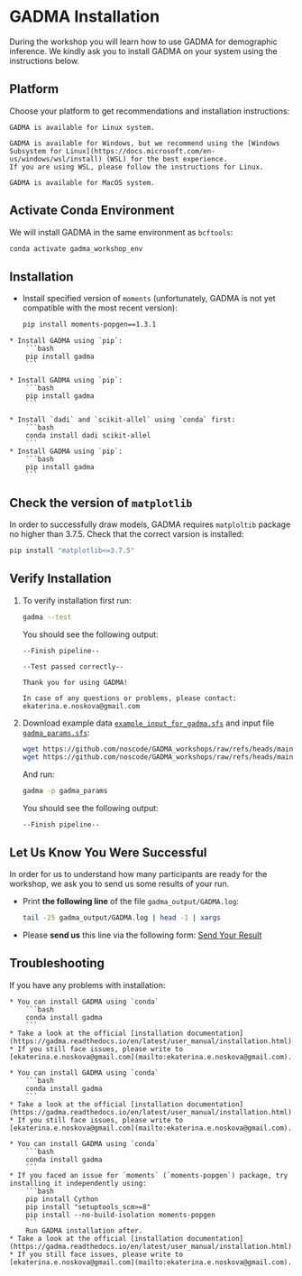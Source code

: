 # GADMA Installation

During the workshop you will learn how to use GADMA for demographic inference.
We kindly ask you to install GADMA on your system using the instructions below.

## Platform

Choose your platform to get recommendations and installation instructions:

```{tab} Linux
GADMA is available for Linux system.
```

```{tab} Windows
GADMA is available for Windows, but we recommend using the [Windows Subsystem for Linux](https://docs.microsoft.com/en-us/windows/wsl/install) (WSL) for the best experience.
If you are using WSL, please follow the instructions for Linux.
```

```{tab} MacOS
GADMA is available for MacOS system.
```

## Activate Conda Environment

We will install GADMA in the same environment as `bcftools`:

```bash
conda activate gadma_workshop_env
```

## Installation

* Install specified version of `moments` (unfortunately, GADMA is not yet compatible with the most recent version):
    ```bash
    pip install moments-popgen==1.3.1
    ```

````{tab} Linux
* Install GADMA using `pip`:
    ```bash
    pip install gadma
    ```
````

````{tab} Windows
* Install GADMA using `pip`:
    ```bash
    pip install gadma
    ```
````

````{tab} MacOS
* Install `dadi` and `scikit-allel` using `conda` first:
    ```bash
    conda install dadi scikit-allel
    ```
* Install GADMA using `pip`:
    ```bash
    pip install gadma
    ```
````

## Check the version of `matplotlib`

In order to successfully draw models, GADMA requires `matploltib` package no higher than 3.7.5. Check that the correct varsion is installed:
```bash
pip install "matplotlib<=3.7.5"
```

## Verify Installation

1. To verify installation first run:
    ```bash
    gadma --test
    ```
    You should see the following output:
    ```text
    --Finish pipeline--

    --Test passed correctly--

    Thank you for using GADMA!

    In case of any questions or problems, please contact: ekaterina.e.noskova@gmail.com
    ```
    
2. Download example data [`example_input_for_gadma.sfs`](https://github.com/noscode/GADMA_workshops/raw/refs/heads/main/docs/source/2024_18_11/files/example_input_for_gadma.sfs) and input file [`gadma_params.sfs`](https://github.com/noscode/GADMA_workshops/raw/refs/heads/main/docs/source/2024_18_11/files/gadma_params):

    ``` bash
    wget https://github.com/noscode/GADMA_workshops/raw/refs/heads/main/docs/source/2024_18_11/files/example_input_for_gadma.sfs
    wget https://github.com/noscode/GADMA_workshops/raw/refs/heads/main/docs/source/2024_18_11/files/gadma_params
    ```
    And run:
    ```bash
    gadma -p gadma_params
    ```
    You should see the following output:
    ```text
    --Finish pipeline--
    ```

## Let Us Know You Were Successful
In order for us to understand how many participants are ready for the workshop, we ask you to send us some results of your run.

* Print **the following line** of the file `gadma_output/GADMA.log`:
    ```bash
    tail -25 gadma_output/GADMA.log | head -1 | xargs
    ```
* Please **send us** this line via the following form: <a class="btn btn-outline-primary btn-lg" href="https://forms.office.com/e/68uz3tSj7T" role="button">Send Your Result</a>


## Troubleshooting

If you have any problems with installation:

````{tab} Linux
* You can install GADMA using `conda`
    ```bash
    conda install gadma
    ```
* Take a look at the official [installation documentation](https://gadma.readthedocs.io/en/latest/user_manual/installation.html)
* If you still face issues, please write to [ekaterina.e.noskova@gmail.com](mailto:ekaterina.e.noskova@gmail.com).
````

````{tab} Windows
* You can install GADMA using `conda`
    ```bash
    conda install gadma
    ```
* Take a look at the official [installation documentation](https://gadma.readthedocs.io/en/latest/user_manual/installation.html)
* If you still face issues, please write to [ekaterina.e.noskova@gmail.com](mailto:ekaterina.e.noskova@gmail.com).
````

````{tab} MacOS
* You can install GADMA using `conda`
    ```bash
    conda install gadma
    ```
* If you faced an issue for `moments` (`moments-popgen`) package, try installing it independently using:
    ```bash
    pip install Cython
    pip install "setuptools_scm>=8"
    pip install --no-build-isolation moments-popgen
    ```
    Run GADMA installation after.
* Take a look at the official [installation documentation](https://gadma.readthedocs.io/en/latest/user_manual/installation.html)
* If you still face issues, please write to [ekaterina.e.noskova@gmail.com](mailto:ekaterina.e.noskova@gmail.com).
````
